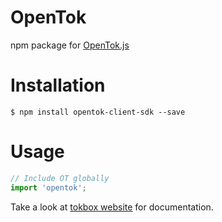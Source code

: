 # OpenTok
npm package for [OpenTok.js](https://www.tokbox.com/developer/sdks/js/)

# Installation

```
$ npm install opentok-client-sdk --save
```

# Usage

```javascript
// Include OT globally
import 'opentok';
```

Take a look at [tokbox website](https://tokbox.com/developer/sdks/js/) for documentation.